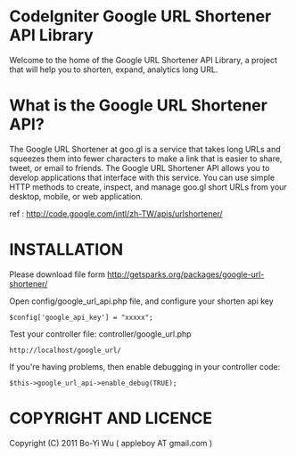 CodeIgniter Google URL Shortener API Library
===============

Welcome to the home of the Google URL Shortener API Library, a project that will help you to shorten, expand, analytics long URL.

What is the Google URL Shortener API?
===============
The Google URL Shortener at goo.gl is a service that takes long URLs and squeezes them into fewer characters to make a link that is easier to share, tweet, or email to friends.
The Google URL Shortener API allows you to develop applications that interface with this service. You can use simple HTTP methods to create, inspect, and manage goo.gl short URLs from your desktop, mobile, or web application.

ref : http://code.google.com/intl/zh-TW/apis/urlshortener/

INSTALLATION
===============

Please download file form http://getsparks.org/packages/google-url-shortener/
    
Open config/google_url_api.php file, and configure your shorten api key

    $config['google_api_key'] = "xxxxx";
    
Test your controller file: controller/google_url.php

    http://localhost/google_url/
    
If you're having problems, then enable debugging in your controller code:

    $this->google_url_api->enable_debug(TRUE);    
    
COPYRIGHT AND LICENCE
===============

Copyright (C) 2011 Bo-Yi Wu ( appleboy AT gmail.com )
